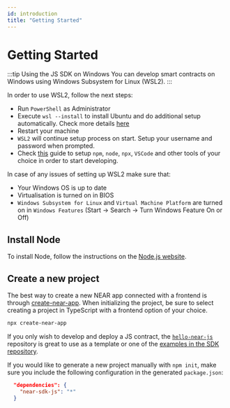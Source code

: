 ```yaml
---
id: introduction
title: "Getting Started"
---
```


# Getting Started

:::tip Using the JS SDK on Windows
You can develop smart contracts on Windows using Windows Subsystem for Linux (WSL2).
:::

In order to use WSL2, follow the next steps:

- Run `PowerShell` as Administrator
- Execute `wsl --install` to install Ubuntu and do additional setup automatically. Check more details [here](https://learn.microsoft.com/en-us/windows/wsl/install)
- Restart your machine
- `WSL2` will continue setup process on start. Setup your username and password when prompted.
- Check [this](https://learn.microsoft.com/en-us/windows/dev-environment/javascript/nodejs-on-wsl) guide to setup `npm`, `node`, `npx`, `VSCode` and other tools of your choice in order to start developing.

In case of any issues of setting up WSL2 make sure that:

- Your Windows OS is up to date
- Virtualisation is turned on in BIOS
- `Windows Subsystem for Linux` and `Virtual Machine Platform` are turned on in `Windows Features` (Start -> Search -> Turn Windows Feature On or Off)

## Install Node

To install Node, follow the instructions on the [Node.js website](https://nodejs.org/en/download/).

## Create a new project

The best way to create a new NEAR app connected with a frontend is through [create-near-app](https://github.com/near/create-near-app). When initializing the project, be sure to select creating a project in TypeScript with a frontend option of your choice.

```bash
npx create-near-app
```

If you only wish to develop and deploy a JS contract, the [`hello-near-js`](https://github.com/near-examples/hello-near-js) repository is great to use as a template or one of the [examples in the SDK repository](https://github.com/near/near-sdk-js/tree/develop/examples/src).

If you would like to generate a new project manually with `npm init`, make sure you include the following configuration in the generated `package.json`:

```json
  "dependencies": {
    "near-sdk-js": "*"
  }
```
